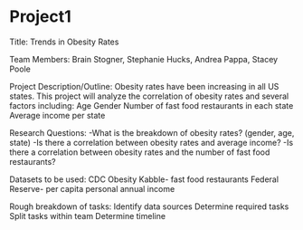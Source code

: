 # Project1
Title: Trends in Obesity Rates

Team Members:
  Brain Stogner, Stephanie Hucks, Andrea Pappa, Stacey Poole

Project Description/Outline: 
  Obesity rates have been increasing in all US states. This project will analyze the correlation of obesity rates and several factors including:
    Age
    Gender
    Number of fast food restaurants in each state
    Average income per state
    
 Research Questions:
  -What is the breakdown of obesity rates? (gender, age, state)
  -Is there a correlation between obesity rates and average income?
  -Is there a correlation between obesity rates and the number of fast food restaurants?
 
 Datasets to be used: 
  CDC Obesity
  Kabble- fast food restaurants
  Federal Reserve- per capita personal annual income
  
 Rough breakdown of tasks:
  Identify data sources
  Determine required tasks
  Split tasks within team
  Determine timeline
